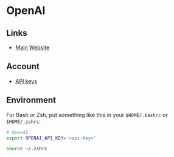 # OpenAI

## Links

- [Main Website](https://openai.com)

## Account

- [API keys](https://beta.openai.com/account/api-keys)

## Environment

For Bash or Zsh, put something like this in your `$HOME/.bashrc` or `$HOME/.zshrc`:

```sh
# OpenAI
export OPENAI_API_KEY='<api-key>'
```

```sh
source ~/.zshrc
```
